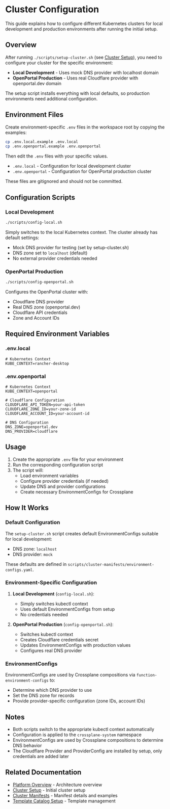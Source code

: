 # Cluster Configuration

This guide explains how to configure different Kubernetes clusters for local development and production environments after running the initial setup.

## Overview

After running `./scripts/setup-cluster.sh` (see [Cluster Setup](./setup.md)), you need to configure your cluster for the specific environment:

- **Local Development** - Uses mock DNS provider with localhost domain
- **OpenPortal Production** - Uses real Cloudflare provider with openportal.dev domain

The setup script installs everything with local defaults, so production environments need additional configuration.

## Environment Files

Create environment-specific `.env` files in the workspace root by copying the examples:

```bash
cp .env.local.example .env.local
cp .env.openportal.example .env.openportal
```

Then edit the `.env` files with your specific values.

- `.env.local` - Configuration for local development cluster
- `.env.openportal` - Configuration for OpenPortal production cluster

These files are gitignored and should not be committed.

## Configuration Scripts

### Local Development

```bash
./scripts/config-local.sh
```

Simply switches to the local Kubernetes context. The cluster already has default settings:
- Mock DNS provider for testing (set by setup-cluster.sh)
- DNS zone set to `localhost` (default)
- No external provider credentials needed

### OpenPortal Production

```bash
./scripts/config-openportal.sh
```

Configures the OpenPortal cluster with:
- Cloudflare DNS provider
- Real DNS zone (openportal.dev)
- Cloudflare API credentials
- Zone and Account IDs

## Required Environment Variables

### .env.local
```env
# Kubernetes Context
KUBE_CONTEXT=rancher-desktop
```

### .env.openportal
```env
# Kubernetes Context
KUBE_CONTEXT=openportal

# Cloudflare Configuration
CLOUDFLARE_API_TOKEN=your-api-token
CLOUDFLARE_ZONE_ID=your-zone-id
CLOUDFLARE_ACCOUNT_ID=your-account-id

# DNS Configuration
DNS_ZONE=openportal.dev
DNS_PROVIDER=cloudflare
```

## Usage

1. Create the appropriate `.env` file for your environment
2. Run the corresponding configuration script
3. The script will:
   - Load environment variables
   - Configure provider credentials (if needed)
   - Update DNS and provider configurations
   - Create necessary EnvironmentConfigs for Crossplane

## How It Works

### Default Configuration

The `setup-cluster.sh` script creates default EnvironmentConfigs suitable for local development:
- DNS zone: `localhost`
- DNS provider: `mock`

These defaults are defined in `scripts/cluster-manifests/environment-configs.yaml`.

### Environment-Specific Configuration

1. **Local Development** (`config-local.sh`):
   - Simply switches kubectl context
   - Uses default EnvironmentConfigs from setup
   - No credentials needed

2. **OpenPortal Production** (`config-openportal.sh`):
   - Switches kubectl context
   - Creates Cloudflare credentials secret
   - Updates EnvironmentConfigs with production values
   - Configures real DNS provider

### EnvironmentConfigs

EnvironmentConfigs are used by Crossplane compositions via `function-environment-configs` to:
- Determine which DNS provider to use
- Set the DNS zone for records
- Provide provider-specific configuration (zone IDs, account IDs)

## Notes

- Both scripts switch to the appropriate kubectl context automatically
- Configuration is applied to the `crossplane-system` namespace
- EnvironmentConfigs are used by Crossplane compositions to determine DNS behavior
- The Cloudflare Provider and ProviderConfig are installed by setup, only credentials are added later

## Related Documentation

- [Platform Overview](./overview.md) - Architecture overview
- [Cluster Setup](./setup.md) - Initial cluster setup
- [Cluster Manifests](./manifests.md) - Manifest details and examples
- [Template Catalog Setup](./catalog-setup.md) - Template management